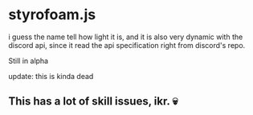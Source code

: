# styrofoam.js
i guess the name tell how light it is, and it is also very dynamic with the discord api, since it read the api specification right from discord's repo.

Still in alpha

update: this is kinda dead

## This has a lot of skill issues, ikr. 💀
